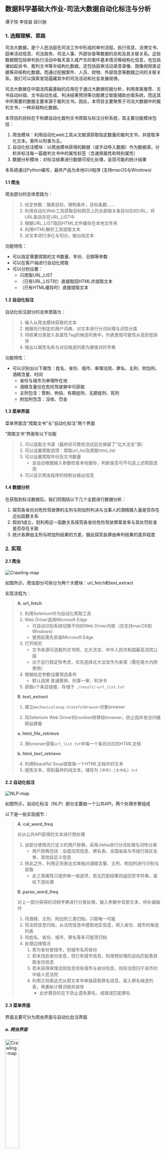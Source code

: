 ## 数据科学基础大作业-司法大数据自动化标注与分析

谭子悦 李佳骏 邱兴驰

### 1. 选题理解、思路

司法大数据，是个人民法庭在司法工作中形成的审判流程、执行信息、法律文书、庭审活动信息、司法政务、司法人事、外部协查等数据的总和及其关联关系。这些数据既包括审判执行活动中每天录入或产生的案件基本情况等结构化信息，也包括诸如起诉书、裁判文书等半结构化数据，还包括庭审活动录音录像、图像视频类证据等非结构化数据。而通过挖掘案件、人员、财物、外部信息等数据之间的关联关系，我们可以探索发现蕴藏其中的司法活动和社会发展规律。

司法大数据在中国法院最基础的应用在于通过大数据挖掘分析，利用类案推荐、文书自动纠错、文书自动生成、判决结果预测等功能建立智能辅助办案系统，而这其中所需要的数据主要来源于裁判文书。因此，本项目主要聚焦于司法大数据中的裁判文书，一种非结构化数据。

本项目的目标在于构建自动化裁判文书爬取与标注分析系统，其主要功能模块包括：

1. 爬虫模块：利用自动化web工具从文献源获取指定数量的裁判文书，并提取净化文本。案件以刑事为主。
2. 自动化标注模块：以爬虫模块获得的数据（或手动导入数据）作为数据源，分析并标注每一篇裁判文书中的属性标签（含通用属性和特别属性）
3. 数据分析模块：对标注结果进行数据可视化处理，呈现可能的统计结果

本系统通过Python编写，最终产品为本地GUI程序 (支持macOS与Windows)

#### 1.1 爬虫

爬虫部分的总体思路为：

> 1. 给定参数：搜索目标，限制条件，目标条数……
> 2. 利用自动化Web工具获取目标网页上的全部相关条目对应的URL，将URL条目存在URL_LIST中
> 3. 根据URL_LIST取回HTML文件缓存在本地文件夹
> 4. 利用HTML解析工具提取文本
> 5. 对文本进行净化与切分，输出纯文本

功能特性：

- 可以指定需要爬取的文书数量、年份、日期等参数
- 可以在客户端进行自动化爬取
- 可以分别设置：
  - 只爬取URL_LIST
  - （已有URL_LIST时）直接取回HTML并提取文本
  - （已有HTML缓存时）直接提取文本

#### 1.2 自动化标注

自动化标注部分的总体思路为：

> 1. 输入从爬虫模块获取的文本
> 2. 根据先行制定的用户词典，对文本进行分词处理与词性分类
> 3. 将结果分类放入各属性Tag的候选列表中，列表里按可能性从高到低排序
> 4. 输出以属性名称与对应候选列表为键值对的字典

功能特性：

- 可以识别出以下属性：姓名、省份、城市、审理法院、罪名、主刑、附加刑、酒精含量、时间
  - 省份与城市为审理所在地
  - 酒精含量仅在危险驾驶罪中可获取
  - 主刑包含：管制、拘役、有期徒刑、无期徒刑、死刑
  - 附加刑包含：没收、罚金

#### 1.3 菜单界面

菜单界面含“爬取文书”与“自动化标注”两个界面

“爬取文书”界面有以下功能

> 1. 可以选取文书源（最终经可靠性测试后仅保留了“北大法宝”源）
> 2. 可以设置爬取选项：爬取url_list及爬取html_list
> 3. 可以设置爬取年份及文书数量
>    - 会自动根据输入参数检查本地缓存，判断是否可不勾选上述爬取选项
> 4. 可以显示爬虫程序的控制台输出信息

#### 1.4 数据分析

在获取到标注数据后，我们将围绕以下几个主题进行数据分析：

1. 探究各省份对危险驾驶罪的主刑与附加刑判决与当事人的酒精摄入量是否存在近似函数关系
2. 假如1成立，则利用这一函数关系探究各省份危险驾驶罪案发率与其处罚标准是否存在关联
3. 统计各罪由主刑与附加刑结果的方差，据此探究各罪由审判结果的差异程度


### 2. 实现

#### 2.1 爬虫

<img src="./resources/Crawling-map.png" alt="Crawling-map"/>

如图所示，爬虫部分可拆分为两个大模块：url_fetch和text_extract

实现流程为：

> **A. url_fetch**
>
> 1. 利用Selenium作为自动化爬取工具
> 2. Web Driver选用Microsoft Edge
>    - 可自动识别系统切换不同的Web Driver内核（仅支持macOS和Windows)
>    - 使用前需先安装Microsoft Edge
> 3. 打开网页
>    - 文书来源可选裁判文书网、北大法宝、中华人民共和国最高法院公报
>    - 出于运行稳定性考虑，优先选择北大法宝作为来源（需在南大内网使用）
> 4. 根据给定参数设置筛选条件
>    - 默认选择 普通案例、刑事一审、判决书
> 5. 获取`n`个条目链接，存储于 `./result/~url_list.txt`
>
> **B. text_extract**
>
> 1. 建立`mechanicalsoup.StatefulBrowser`对象browser
>
> 2. 将Selenium Web Driver的cookies转移给browser，防止因并发访问被网站屏蔽
>
> **a. html_file_retrieve**
>
> 3. 用browser获取`url_list.txt`中每一个条目对应的HTML文档
>
> **b. html_text_retrieve**
>
> 4. 利用Beautiful Soup提取每一个HTML文档中的文本
> 5. 提炼文本，得到最终的纯文本，储存为 `[序号].[文书名].txt`



#### 2.2 自动化标注

<img src="resources/NLP-map.png"   alt="NLP-map"/> 

如图所示，自动化标注（NLP）部分主要由一个公共API，两个处理步骤组成

以下是一些实现细节：

> **A. cal_word_freq**
>
> 对从公共API获得的文本进行预处理
>
> 1. 该部分使用先行定义的用户辞典，采用Jieba进行分词处理与词性分类
>    - 用户辞典包括：全国法院信息、罪名表、全国省级与市级行政区名单、其他自定义信息
> 2. 除此之外，利用正则表达式单独对酒精含量、主刑、附加刑进行识别与获取
>    - 此三类属性只提供单一候选项，若无匹配结果则返回空字符串，留给下游处理
>
> **B. parse_word_freq**
>
> 对上一部分获得的词频字典进行分类处理，输入参数中含原文本，供补漏操作
>
> 1. 将酒精、主刑、附加刑三类归档，只取唯一可能
> 2. 将法院信息归档，从法院信息中提取地区信息，填入省份、城市的候选列表
> 3. 将姓名、省份、城市、罪名等多可能项归档
> 4. 处理边缘情况
>    1. 若为省份直辖市，则城市名同省份
>    2. 若未找到省份信息，但已有城市信息，则用预处理的逆向匹配表获取省份信息
>    3. 若未获得审理法院信息但有城市与省份信息，则将法院归于该市的中级人民法院
>    4. 利用正则表达式从原文本中单独获取罪名信息，装入罪名候选列表，再重新计算词频并排序
>       - 此步骤目的在于防止遗失罪名，或错误匹配罪名

#### 2.3 菜单界面 

界面主要可分为爬虫界面与自动化批注界面

##### a. 爬虫界面

<img src="./resources/panel1.png" alt="Crawling-map" width="30%" />

爬虫界面可选择文献来源，设置爬取选项与爬取参数

下设文本框及时显示运行日志

##### b. 标注界面

<img src="./resources/panel2.png" alt="Crawling-map" width="50%" />

标注界面可分为两个功能页面，左侧为文书原文显示，右侧为对应属性标签选项，自动化标注引擎会先行勾选最为可能的属性标签。

#### 2.4 数据分析



### 3. 成果

